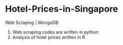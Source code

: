 # Hotel-Prices-in-Singapore
Web Scraping | MongoDB

1. Web scraping codes are written in python
2. Analysis of hotel prices written in R

